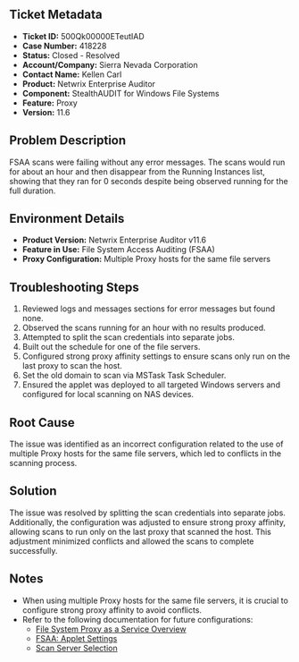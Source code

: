 ## Ticket Metadata
- **Ticket ID:** 500Qk00000ETeutIAD
- **Case Number:** 418228
- **Status:** Closed - Resolved
- **Account/Company:** Sierra Nevada Corporation
- **Contact Name:** Kellen Carl
- **Product:** Netwrix Enterprise Auditor
- **Component:** StealthAUDIT for Windows File Systems
- **Feature:** Proxy
- **Version:** 11.6

## Problem Description
FSAA scans were failing without any error messages. The scans would run for about an hour and then disappear from the Running Instances list, showing that they ran for 0 seconds despite being observed running for the full duration.

## Environment Details
- **Product Version:** Netwrix Enterprise Auditor v11.6
- **Feature in Use:** File System Access Auditing (FSAA)
- **Proxy Configuration:** Multiple Proxy hosts for the same file servers

## Troubleshooting Steps
1. Reviewed logs and messages sections for error messages but found none.
2. Observed the scans running for an hour with no results produced.
3. Attempted to split the scan credentials into separate jobs.
4. Built out the schedule for one of the file servers.
5. Configured strong proxy affinity settings to ensure scans only run on the last proxy to scan the host.
6. Set the old domain to scan via MSTask Task Scheduler.
7. Ensured the applet was deployed to all targeted Windows servers and configured for local scanning on NAS devices.

## Root Cause
The issue was identified as an incorrect configuration related to the use of multiple Proxy hosts for the same file servers, which led to conflicts in the scanning process.

## Solution
The issue was resolved by splitting the scan credentials into separate jobs. Additionally, the configuration was adjusted to ensure strong proxy affinity, allowing scans to run only on the last proxy that scanned the host. This adjustment minimized conflicts and allowed the scans to complete successfully.

## Notes
- When using multiple Proxy hosts for the same file servers, it is crucial to configure strong proxy affinity to avoid conflicts.
- Refer to the following documentation for future configurations:
  - [File System Proxy as a Service Overview](https://helpcenter.netwrix.com/bundle/EnterpriseAuditor_11.6/page/Content/EnterpriseAuditor/Install/FileSystemProxy/Upgrade.htm)
  - [FSAA: Applet Settings](https://helpcenter.netwrix.com/bundle/EnterpriseAuditor_11.6/page/Content/EnterpriseAuditor/Admin/DataCollector/FSAA/AppletSettings.htm)
  - [Scan Server Selection](https://helpcenter.netwrix.com/bundle/EnterpriseAuditor_11.6/page/Content/EnterpriseAuditor/Admin/DataCollector/FSAA/ScanServerSelection.htm)